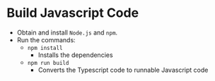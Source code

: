 # Build Javascript Code

- Obtain and install `Node.js` and `npm`.
- Run the commands:
  - `npm install`
    - Installs the dependencies
  - `npm run build`
    - Converts the Typescript code to runnable Javascript code
